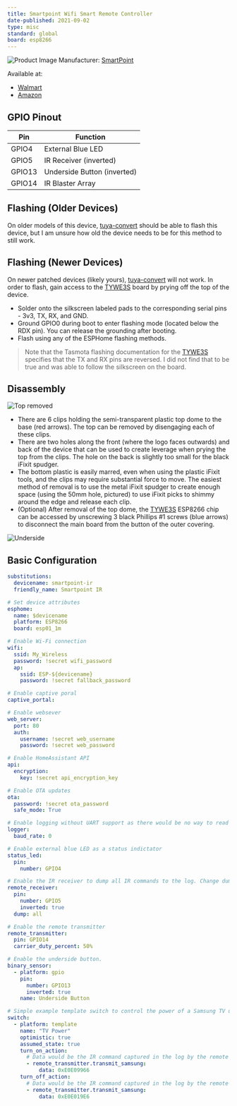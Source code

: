 ```yaml
---
title: Smartpoint Wifi Smart Remote Controller
date-published: 2021-09-02
type: misc
standard: global
board: esp8266
---
```


![Product Image](smartpoint_wifi_smart_remote_controller.jpeg "Product Image")
Manufacturer: [SmartPoint](https://www.smartpointco.com/product-page/smart-wifi-remote-control)

Available at:

- [Walmart](https://www.walmart.com/ip/Smartpoint-Wifi-Smart-Remote-Controller-Compatible-with-Alexa-and-Google-Assistant-Hands-Free-Voice-Control/824016383)
- [Amazon](https://amzn.to/3n1c2LD)

## GPIO Pinout

| Pin    | Function                    |
| ------ | --------------------------- |
| GPIO4  | External Blue LED           |
| GPIO5  | IR Receiver (inverted)      |
| GPIO13 | Underside Button (inverted) |
| GPIO14 | IR Blaster Array            |

## Flashing (Older Devices)

On older models of this device, [tuya-convert](https://devices.esphome.io/guides/tuya-convert/) should be able to flash this device, but I am unsure how old the device needs to be for this method to still work.

## Flashing (Newer Devices)

On newer patched devices (likely yours), [tuya-convert](https://devices.esphome.io/guides/tuya-convert/) will not work. In order to flash, gain access to the [TYWE3S](https://tasmota.github.io/docs/devices/TYWE3S/) board by prying off the top of the device.

- Solder onto the silkscreen labeled pads to the corresponding serial pins - 3v3, TX, RX, and GND.
- Ground GPIO0 during boot to enter flashing mode (located below the RDX pin). You can release the grounding after booting.
- Flash using any of the ESPHome flashing methods.

> Note that the Tasmota flashing documentation for the  [TYWE3S](https://tasmota.github.io/docs/devices/TYWE3S/) specifies that the TX and RX pins are reversed. I did not find that to be true and was able to follow the silkscreen on the board.

## Disassembly

![Top removed](./top-removed.jpg)

- There are 6 clips holding the semi-transparent plastic top dome to the base (red arrows). The top can be removed by disengaging each of these clips.
- There are two holes along the front (where the logo faces outwards) and back of the device that can be used to create leverage when prying the top from the clips. The hole on the back is slightly too small for the black iFixit spudger.
- The bottom plastic is easily marred, even when using the plastic iFixit tools, and the clips may require substantial force to move. The easiest method of removal is to use the metal iFixit spudger to create enough space (using the 50mm hole, pictured) to use iFixit picks to shimmy around the edge and release each clip.
- (Optional) After removal of the top dome, the [TYWE3S](https://tasmota.github.io/docs/devices/TYWE3S/) ESP8266 chip can be accessed by unscrewing 3 black Phillips #1 screws (blue arrows) to disconnect the main board from the button of the outer covering.

![Underside](./underside.jpg)

## Basic Configuration

```yaml
substitutions:
  devicename: smartpoint-ir
  friendly_name: Smartpoint IR

# Set device attributes
esphome:
  name: $devicename
  platform: ESP8266
  board: esp01_1m

# Enable Wi-Fi connection
wifi:
  ssid: My_Wireless
  password: !secret wifi_password
  ap:
    ssid: ESP-${devicename}
    password: !secret fallback_password

# Enable captive poral
captive_portal:

# Enable websever
web_server:
  port: 80
  auth:
    username: !secret web_username
    password: !secret web_password

# Enable HomeAssistant API
api:
  encryption:
    key: !secret api_encryption_key

# Enable OTA updates
ota:
  password: !secret ota_password
  safe_mode: True

# Enable logging without UART support as there would be no way to read it
logger:
  baud_rate: 0

# Enable external blue LED as a status indictator
status_led:
  pin:
    number: GPIO4

# Enable the IR receiver to dump all IR commands to the log. Change dump type to your capture remote type. Use the captured IR command to replicate that IR command. You can disable this part when you aren't capturing IR command data.
remote_receiver:
  pin:
    number: GPIO5
    inverted: true
  dump: all

# Enable the remote transmitter
remote_transmitter:
  pin: GPIO14
  carrier_duty_percent: 50%

# Enable the underside button.
binary_sensor:
  - platform: gpio
    pin:
      number: GPIO13
      inverted: true
    name: Underside Button

# Simple example template switch to control the power of a Samsung TV using IR commands
switch:
  - platform: template
    name: "TV Power"
    optimistic: true
    assumed_state: true
    turn_on_action:
      # Data would be the IR command captured in the log by the remote receiver
      - remote_transmitter.transmit_samsung:
          data: 0xE0E09966
    turn_off_action:
      # Data would be the IR command captured in the log by the remote receiver
      - remote_transmitter.transmit_samsung:
          data: 0xE0E019E6
```
